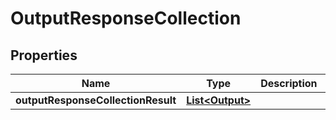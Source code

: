 # OutputResponseCollection

## Properties
Name | Type | Description | Notes
------------ | ------------- | ------------- | -------------
**outputResponseCollectionResult** | [**List&lt;Output&gt;**](Output.md) |  |  [optional]
